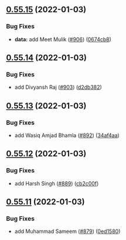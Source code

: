 ## [0.55.15](https://github.com/EddieHubCommunity/LinkFree/compare/v0.55.14...v0.55.15) (2022-01-03)


### Bug Fixes

* **data:** add Meet Mulik ([#906](https://github.com/EddieHubCommunity/LinkFree/issues/906)) ([0674cb8](https://github.com/EddieHubCommunity/LinkFree/commit/0674cb8d85887212e542be42143c4a9d585b30f8))



## [0.55.14](https://github.com/EddieHubCommunity/LinkFree/compare/v0.55.13...v0.55.14) (2022-01-03)


### Bug Fixes

* add Divyansh Raj ([#903](https://github.com/EddieHubCommunity/LinkFree/issues/903)) ([d2db382](https://github.com/EddieHubCommunity/LinkFree/commit/d2db382de10c1eebbaa97e18facbe5ff44bdf933))



## [0.55.13](https://github.com/EddieHubCommunity/LinkFree/compare/v0.55.12...v0.55.13) (2022-01-03)


### Bug Fixes

* add Wasiq Amjad Bhamla ([#892](https://github.com/EddieHubCommunity/LinkFree/issues/892)) ([34af4aa](https://github.com/EddieHubCommunity/LinkFree/commit/34af4aa922338fdfb6a6e345707cfdff97984330))



## [0.55.12](https://github.com/EddieHubCommunity/LinkFree/compare/v0.55.11...v0.55.12) (2022-01-03)


### Bug Fixes

* add Harsh Singh ([#889](https://github.com/EddieHubCommunity/LinkFree/issues/889)) ([cb2c00f](https://github.com/EddieHubCommunity/LinkFree/commit/cb2c00f4d5f17d6354d4b75f068490c53e5770bc))



## [0.55.11](https://github.com/EddieHubCommunity/LinkFree/compare/v0.55.10...v0.55.11) (2022-01-03)


### Bug Fixes

* add Muhammad Sameem ([#879](https://github.com/EddieHubCommunity/LinkFree/issues/879)) ([0ed1580](https://github.com/EddieHubCommunity/LinkFree/commit/0ed1580c24c5dbb7a1201b592080bbabec8a0ac2))



